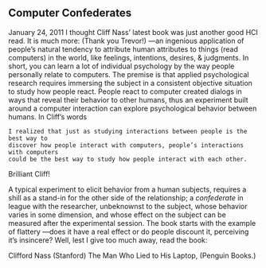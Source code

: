## Computer Confederates

January 24, 2011
I thought Cliff Nass’ latest book was just another good HCI read.  It is much more: (Thank you Trevor!) —an ingenious application of people’s natural tendency to attribute human attributes to things (read computers) in the world, like feelings, intentions, desires, & judgments.  In short, you can learn a lot of individual psychology by the way people personally relate to computers. The premise is that applied psychological research requires immersing the subject in a consistent objective situation to study how people react.  People react to computer created dialogs in ways that reveal their behavior to other humans, thus an experiment built around a computer interaction can explore psychological behavior between humans.  In Cliff’s words

	I realized that just as studying interactions between people is the best way to 
	discover how people interact with computers, people’s interactions with computers 
	could be the best way to study how people interact with each other.

Brilliant Cliff!

A typical experiment to elicit behavior from a human subjects, requires a shill as a stand-in for the other side of the relationship; a *confederate* in league with the researcher, unbeknownst to the subject, whose behavior varies in some dimension, and whose effect on the subject can be measured after the experimental session. The book starts with the example of flattery —does it have a real effect or do people discount it, perceiving it’s insincere?   Well, lest I give too much away, read the book:

Clifford Nass (Stanford) The Man Who Lied to His Laptop, (Penguin Books.)

